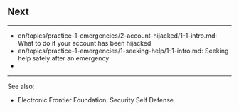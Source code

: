 
## Next

---
- en/topics/practice-1-emergencies/2-account-hijacked/1-1-intro.md: What to do if your account has been hijacked
- en/topics/practice-1-emergencies/1-seeking-help/1-1-intro.md: Seeking help safely after an emergency
-
---
See also:
- Electronic Frontier Foundation: Security Self Defense
